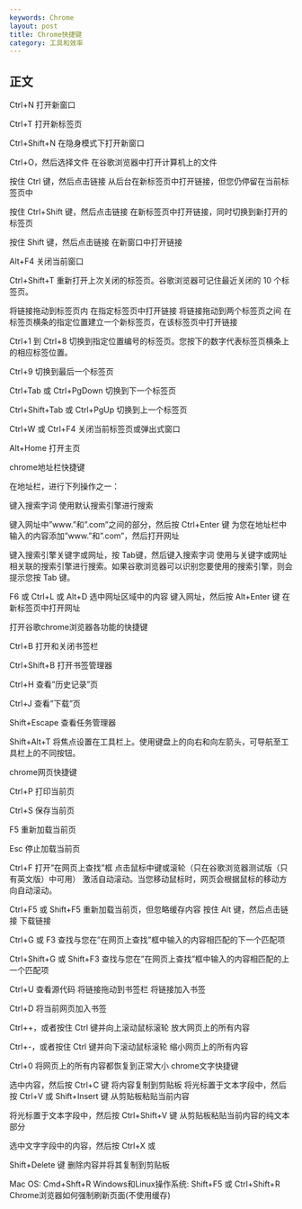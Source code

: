 ```yaml
---
keywords: Chrome
layout: post
title: Chrome快捷键
category: 工具和效率
--- 
```


## 正文

Ctrl+N	打开新窗口 

Ctrl+T	打开新标签页 

Ctrl+Shift+N	在隐身模式下打开新窗口 

Ctrl+O，然后选择文件	在谷歌浏览器中打开计算机上的文件 

按住 Ctrl 键，然后点击链接	从后台在新标签页中打开链接，但您仍停留在当前标签页中 

按住 Ctrl+Shift 键，然后点击链接	在新标签页中打开链接，同时切换到新打开的标签页 

按住 Shift 键，然后点击链接	在新窗口中打开链接 

Alt+F4	关闭当前窗口 

Ctrl+Shift+T	重新打开上次关闭的标签页。谷歌浏览器可记住最近关闭的 10 个标签页。 

将链接拖动到标签页内	在指定标签页中打开链接 
将链接拖动到两个标签页之间	在标签页横条的指定位置建立一个新标签页，在该标签页中打开链接 

Ctrl+1 到 Ctrl+8	切换到指定位置编号的标签页。您按下的数字代表标签页横条上的相应标签位置。 

Ctrl+9	切换到最后一个标签页 

Ctrl+Tab 或 Ctrl+PgDown	切换到下一个标签页 

Ctrl+Shift+Tab 或 Ctrl+PgUp	切换到上一个标签页 

Ctrl+W 或 Ctrl+F4	关闭当前标签页或弹出式窗口 

Alt+Home	打开主页 

chrome地址栏快捷键 

在地址栏，进行下列操作之一： 

键入搜索字词	使用默认搜索引擎进行搜索 

键入网址中”www.”和”.com”之间的部分，然后按 
Ctrl+Enter 键	为您在地址栏中输入的内容添加”www.”和”.com”，然后打开网址 

键入搜索引擎关键字或网址，按 Tab键，然后键入搜索字词	使用与关键字或网址相关联的搜索引擎进行搜索。如果谷歌浏览器可以识别您要使用的搜索引擎，则会提示您按 Tab 键。 

F6 或 Ctrl+L 或 Alt+D	选中网址区域中的内容 
键入网址，然后按 Alt+Enter 键	在新标签页中打开网址 



打开谷歌chrome浏览器各功能的快捷键 


Ctrl+B	打开和关闭书签栏 

Ctrl+Shift+B	打开书签管理器 

Ctrl+H	查看”历史记录”页 

Ctrl+J	查看”下载”页 

Shift+Escape	查看任务管理器 

Shift+Alt+T	将焦点设置在工具栏上。使用键盘上的向右和向左箭头，可导航至工具栏上的不同按钮。 



chrome网页快捷键 


Ctrl+P	打印当前页 

Ctrl+S	保存当前页 

F5	重新加载当前页 

Esc	停止加载当前页 

Ctrl+F	打开”在网页上查找”框 
点击鼠标中键或滚轮（只在谷歌浏览器测试版（只有英文版）中可用）	激活自动滚动。当您移动鼠标时，网页会根据鼠标的移动方向自动滚动。 

Ctrl+F5 或 Shift+F5	重新加载当前页，但忽略缓存内容 
按住 Alt 键，然后点击链接	下载链接 

Ctrl+G 或 F3	查找与您在”在网页上查找”框中输入的内容相匹配的下一个匹配项 

Ctrl+Shift+G 或 Shift+F3	查找与您在”在网页上查找”框中输入的内容相匹配的上一个匹配项

Ctrl+U	查看源代码 
将链接拖动到书签栏	将链接加入书签 

Ctrl+D	将当前网页加入书签 

Ctrl++，或者按住 Ctrl 键并向上滚动鼠标滚轮	放大网页上的所有内容 

Ctrl+-，或者按住 Ctrl 键并向下滚动鼠标滚轮	缩小网页上的所有内容 

Ctrl+0	将网页上的所有内容都恢复到正常大小 
chrome文字快捷键 

选中内容，然后按 Ctrl+C 键	将内容复制到剪贴板 
将光标置于文本字段中，然后按 Ctrl+V 或 Shift+Insert 键	从剪贴板粘贴当前内容 


将光标置于文本字段中，然后按 Ctrl+Shift+V 键	从剪贴板粘贴当前内容的纯文本部分 

选中文字字段中的内容，然后按 Ctrl+X 或 


Shift+Delete 键	删除内容并将其复制到剪贴板 

Mac OS: Cmd+Shft+R Windows和Linux操作系统: Shift+F5 或 Ctrl+Shift+R Chrome浏览器如何强制刷新页面(不使用缓存)